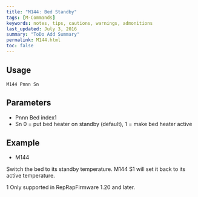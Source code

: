 ```yaml
---
title: "M144: Bed Standby" 
tags: [M-Commands]
keywords: notes, tips, cautions, warnings, admonitions
last_updated: July 3, 2016
summary: "ToDo Add Summary"
permalink: M144.html
toc: false
---
```



## Usage ##
```
M144 Pnnn Sn
```

## Parameters ##

+ Pnnn Bed index1
+ Sn 0 = put bed heater on standby (default), 1 = make bed heater active

## Example ##

+ M144

Switch the bed to its standby temperature. M144 S1 will set it back to its active temperature.

1 Only supported in RepRapFirmware 1.20 and later.

